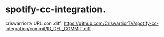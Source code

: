 # spotify-cc-integration.
criswarriortv 
URL con .diff: https://github.com/CriswarriorTV/spotify-cc-integration/commit/ID_DEL_COMMIT.diff
